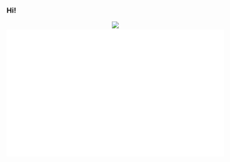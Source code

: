 ### Hi!
<div align="center">
  <a href="https://github.com/shiishorts
    <img src="https://github.com/shiishorts/Programming-Lang-Info/tree/master/generated/overview.svg#gh-dark-mode-only" />
    <img src="https://github.com/shiishorts/Programming-Lang-Info/tree/master/generated/languages.svg#gh-dark-mode-only" />
  </a>
</div>

<div align="center">
  <a href="https://github.com/mtu4172/github-stats%22%3E
    <img src="https://github.com/mtu4172/github-stats/blob/master/generated/overview.svg#gh-dark-mode-only" />
    <img src="https://github.com/mtu4172/github-stats/blob/master/generated/languages.svg#gh-dark-mode-only" />
  </a>
</div>
